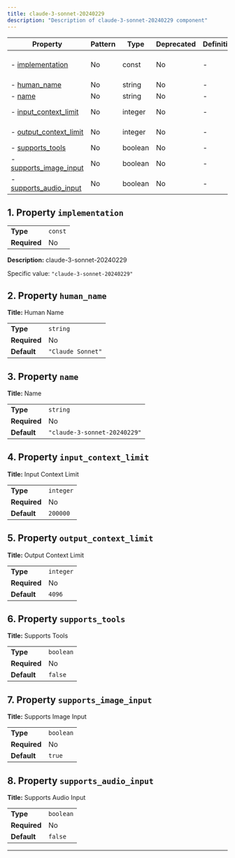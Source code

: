 ```yaml
---
title: claude-3-sonnet-20240229
description: "Description of claude-3-sonnet-20240229 component"
---
```


| Property                                         | Pattern | Type    | Deprecated | Definition | Title/Description        |
| ------------------------------------------------ | ------- | ------- | ---------- | ---------- | ------------------------ |
| - [implementation](#implementation )             | No      | const   | No         | -          | claude-3-sonnet-20240229 |
| - [human_name](#human_name )                     | No      | string  | No         | -          | Human Name               |
| - [name](#name )                                 | No      | string  | No         | -          | Name                     |
| - [input_context_limit](#input_context_limit )   | No      | integer | No         | -          | Input Context Limit      |
| - [output_context_limit](#output_context_limit ) | No      | integer | No         | -          | Output Context Limit     |
| - [supports_tools](#supports_tools )             | No      | boolean | No         | -          | Supports Tools           |
| - [supports_image_input](#supports_image_input ) | No      | boolean | No         | -          | Supports Image Input     |
| - [supports_audio_input](#supports_audio_input ) | No      | boolean | No         | -          | Supports Audio Input     |

## <a name="implementation"></a>1. Property `implementation`

|              |         |
| ------------ | ------- |
| **Type**     | `const` |
| **Required** | No      |

**Description:** claude-3-sonnet-20240229

Specific value: `"claude-3-sonnet-20240229"`

## <a name="human_name"></a>2. Property `human_name`

**Title:** Human Name

|              |                   |
| ------------ | ----------------- |
| **Type**     | `string`          |
| **Required** | No                |
| **Default**  | `"Claude Sonnet"` |

## <a name="name"></a>3. Property `name`

**Title:** Name

|              |                              |
| ------------ | ---------------------------- |
| **Type**     | `string`                     |
| **Required** | No                           |
| **Default**  | `"claude-3-sonnet-20240229"` |

## <a name="input_context_limit"></a>4. Property `input_context_limit`

**Title:** Input Context Limit

|              |           |
| ------------ | --------- |
| **Type**     | `integer` |
| **Required** | No        |
| **Default**  | `200000`  |

## <a name="output_context_limit"></a>5. Property `output_context_limit`

**Title:** Output Context Limit

|              |           |
| ------------ | --------- |
| **Type**     | `integer` |
| **Required** | No        |
| **Default**  | `4096`    |

## <a name="supports_tools"></a>6. Property `supports_tools`

**Title:** Supports Tools

|              |           |
| ------------ | --------- |
| **Type**     | `boolean` |
| **Required** | No        |
| **Default**  | `false`   |

## <a name="supports_image_input"></a>7. Property `supports_image_input`

**Title:** Supports Image Input

|              |           |
| ------------ | --------- |
| **Type**     | `boolean` |
| **Required** | No        |
| **Default**  | `true`    |

## <a name="supports_audio_input"></a>8. Property `supports_audio_input`

**Title:** Supports Audio Input

|              |           |
| ------------ | --------- |
| **Type**     | `boolean` |
| **Required** | No        |
| **Default**  | `false`   |

----------------------------------------------------------------------------------------------------------------------------
